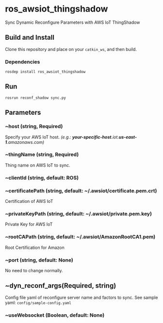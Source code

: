 # ros_awsiot_thingshadow
Sync Dynamic Reconfigure Parameters with AWS IoT ThingShadow

## Build and Install

Clone this repository and place on your `catkin_ws`, and then build.

### Dependencies
```
rosdep install ros_awsiot_thingshadow
```


## Run

```
rosrun reconf_shadow sync.py
```

## Parameters


### ~host (string, Required)
Specify your AWS IoT host. *(e.g.: **your-specific-host**.iot.**us-east-1**.amazonaws.com)*

### ~thingName (string, Required)
Thing name on AWS IoT to sync.

### ~clientId  (string, default: ROS)

### ~certificatePath  (string, default: ~/.awsiot/certificate.pem.crt)
Certification of AWS IoT

### ~privateKeyPath (string, default: ~/.awsiot/private.pem.key)
Private Key for AWS IoT

### ~rootCAPath (string, default: ~/.awsiot/AmazonRootCA1.pem)
Root Certification for Amazon

### ~port (string, default: None)
No need to change normally.

## ~dyn_reconf_args(Required, string)
Config file yaml of reconfigure server name and factors to sync.
See sample yaml: `config/sample-config.yaml`

### ~useWebsocket (Boolean, default: None)


